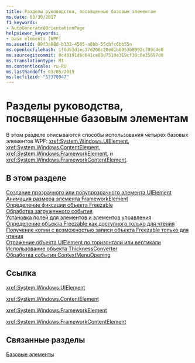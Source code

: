 ```yaml
---
title: Разделы руководства, посвященные базовым элементам
ms.date: 03/30/2017
f1_keywords:
- AutoGeneratedOrientationPage
helpviewer_keywords:
- base elements [WPF]
ms.assetid: 09f3a88d-b132-4505-a8bb-55cbfc6bb55a
ms.openlocfilehash: 1f0d53d1ec37d200c20ed1b0053b8992cf89c4e0
ms.sourcegitcommit: 0c48191d6d641ce88d7510e319cf38c0e35697d0
ms.translationtype: MT
ms.contentlocale: ru-RU
ms.lasthandoff: 03/05/2019
ms.locfileid: "57370947"
---
```

# <a name="base-elements-how-to-topics"></a>Разделы руководства, посвященные базовым элементам
В этом разделе описываются способы использования четырех базовых элементов WPF: <xref:System.Windows.UIElement>, <xref:System.Windows.ContentElement>, <xref:System.Windows.FrameworkElement>, и <xref:System.Windows.FrameworkContentElement>.  
  
## <a name="in-this-section"></a>В этом разделе  
 [Создание прозрачного или полупрозрачного элемента UIElement](how-to-make-a-uielement-transparent-or-semi-transparent.md)  
 [Анимация размера элемента FrameworkElement](how-to-animate-the-size-of-a-frameworkelement.md)  
 [Определение фиксации объекта Freezable](how-to-determine-whether-a-freezable-is-frozen.md)  
 [Обработка загруженного события](how-to-handle-a-loaded-event.md)  
 [Установка полей для элементов и элементов управления](how-to-set-margins-of-elements-and-controls.md)  
 [Определение объекта Freezable как доступного только для чтения](how-to-make-a-freezable-read-only.md)  
 [Получение копии с возможностью записи объекта Freezable только для чтения](how-to-obtain-a-writable-copy-of-a-read-only-freezable.md)  
 [Отражение объекта UIElement по горизонтали или вертикали](how-to-flip-a-uielement-horizontally-or-vertically.md)  
 [Использование объекта ThicknessConverter](how-to-use-a-thicknessconverter-object.md)  
 [Обработка события ContextMenuOpening](how-to-handle-the-contextmenuopening-event.md)  
  
## <a name="reference"></a>Ссылка  
 <xref:System.Windows.UIElement>  
  
 <xref:System.Windows.ContentElement>  
  
 <xref:System.Windows.FrameworkElement>  
  
 <xref:System.Windows.FrameworkContentElement>  
  
## <a name="related-sections"></a>Связанные разделы  
 [Базовые элементы](base-elements.md)
